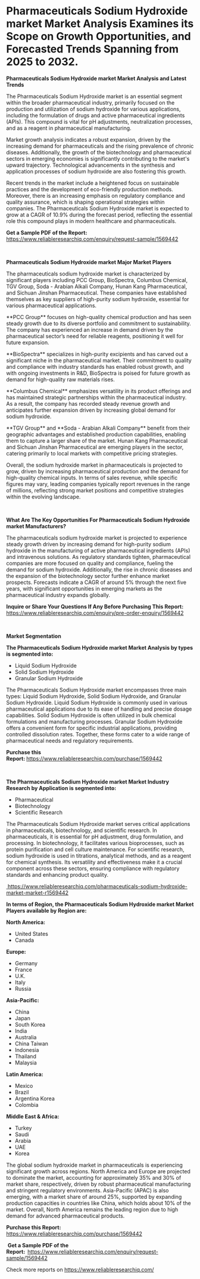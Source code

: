 <p><h1>Pharmaceuticals Sodium Hydroxide market Market Analysis Examines its Scope on Growth Opportunities, and Forecasted Trends Spanning from 2025 to 2032.</h1></p><p><strong>Pharmaceuticals Sodium Hydroxide market Market Analysis and Latest Trends</strong></p>
<p><p>The Pharmaceuticals Sodium Hydroxide market is an essential segment within the broader pharmaceutical industry, primarily focused on the production and utilization of sodium hydroxide for various applications, including the formulation of drugs and active pharmaceutical ingredients (APIs). This compound is vital for pH adjustments, neutralization processes, and as a reagent in pharmaceutical manufacturing.</p><p>Market growth analysis indicates a robust expansion, driven by the increasing demand for pharmaceuticals and the rising prevalence of chronic diseases. Additionally, the growth of the biotechnology and pharmaceutical sectors in emerging economies is significantly contributing to the market's upward trajectory. Technological advancements in the synthesis and application processes of sodium hydroxide are also fostering this growth.</p><p>Recent trends in the market include a heightened focus on sustainable practices and the development of eco-friendly production methods. Moreover, there is an increasing emphasis on regulatory compliance and quality assurance, which is shaping operational strategies within companies. The Pharmaceuticals Sodium Hydroxide market is expected to grow at a CAGR of 10.9% during the forecast period, reflecting the essential role this compound plays in modern healthcare and pharmaceuticals.</p></p>
<p><strong>Get a Sample PDF of the Report:&nbsp;</strong> <a href="https://www.reliableresearchiq.com/enquiry/request-sample/1569442?utm_campaign=3103&utm_medium=2&utm_source=Github&utm_content=ia&utm_term=25032025&utm_id=pharmaceuticals-sodium-hydroxide-market">https://www.reliableresearchiq.com/enquiry/request-sample/1569442</a></p>
<p>&nbsp;</p>
<p><strong>Pharmaceuticals Sodium Hydroxide market Major Market Players</strong></p>
<p><p>The pharmaceuticals sodium hydroxide market is characterized by significant players including PCC Group, BioSpectra, Columbus Chemical, TGV Group, Soda - Arabian Alkali Company, Hunan Kang Pharmaceutical, and Sichuan Jinshan Pharmaceutical. These companies have established themselves as key suppliers of high-purity sodium hydroxide, essential for various pharmaceutical applications.</p><p>**PCC Group** focuses on high-quality chemical production and has seen steady growth due to its diverse portfolio and commitment to sustainability. The company has experienced an increase in demand driven by the pharmaceutical sector’s need for reliable reagents, positioning it well for future expansion.</p><p>**BioSpectra** specializes in high-purity excipients and has carved out a significant niche in the pharmaceutical market. Their commitment to quality and compliance with industry standards has enabled robust growth, and with ongoing investments in R&D, BioSpectra is poised for future growth as demand for high-quality raw materials rises.</p><p>**Columbus Chemical** emphasizes versatility in its product offerings and has maintained strategic partnerships within the pharmaceutical industry. As a result, the company has recorded steady revenue growth and anticipates further expansion driven by increasing global demand for sodium hydroxide.</p><p>**TGV Group** and **Soda - Arabian Alkali Company** benefit from their geographic advantages and established production capabilities, enabling them to capture a larger share of the market. Hunan Kang Pharmaceutical and Sichuan Jinshan Pharmaceutical are emerging players in the sector, catering primarily to local markets with competitive pricing strategies.</p><p>Overall, the sodium hydroxide market in pharmaceuticals is projected to grow, driven by increasing pharmaceutical production and the demand for high-quality chemical inputs. In terms of sales revenue, while specific figures may vary, leading companies typically report revenues in the range of millions, reflecting strong market positions and competitive strategies within the evolving landscape.</p></p>
<p>&nbsp;</p>
<p><strong>What Are The Key Opportunities For Pharmaceuticals Sodium Hydroxide market Manufacturers?</strong></p>
<p><p>The pharmaceuticals sodium hydroxide market is projected to experience steady growth driven by increasing demand for high-purity sodium hydroxide in the manufacturing of active pharmaceutical ingredients (APIs) and intravenous solutions. As regulatory standards tighten, pharmaceutical companies are more focused on quality and compliance, fueling the demand for sodium hydroxide. Additionally, the rise in chronic diseases and the expansion of the biotechnology sector further enhance market prospects. Forecasts indicate a CAGR of around 5% through the next five years, with significant opportunities in emerging markets as the pharmaceutical industry expands globally.</p></p>
<p><strong>Inquire or Share Your Questions If Any Before Purchasing This Report:</strong> <a href="https://www.reliableresearchiq.com/enquiry/pre-order-enquiry/1569442?utm_campaign=3103&utm_medium=2&utm_source=Github&utm_content=ia&utm_term=25032025&utm_id=pharmaceuticals-sodium-hydroxide-market">https://www.reliableresearchiq.com/enquiry/pre-order-enquiry/1569442</a></p>
<p>&nbsp;</p>
<p><strong>Market Segmentation</strong></p>
<p><strong>The Pharmaceuticals Sodium Hydroxide market Market Analysis by types is segmented into:</strong></p>
<p><ul><li>Liquid Sodium Hydroxide</li><li>Solid Sodium Hydroxide</li><li>Granular Sodium Hydroxide</li></ul></p>
<p><p>The Pharmaceuticals Sodium Hydroxide market encompasses three main types: Liquid Sodium Hydroxide, Solid Sodium Hydroxide, and Granular Sodium Hydroxide. Liquid Sodium Hydroxide is commonly used in various pharmaceutical applications due to its ease of handling and precise dosage capabilities. Solid Sodium Hydroxide is often utilized in bulk chemical formulations and manufacturing processes. Granular Sodium Hydroxide offers a convenient form for specific industrial applications, providing controlled dissolution rates. Together, these forms cater to a wide range of pharmaceutical needs and regulatory requirements.</p></p>
<p><strong>Purchase this Report:&nbsp;</strong><a href="https://www.reliableresearchiq.com/purchase/1569442?utm_campaign=3103&utm_medium=2&utm_source=Github&utm_content=ia&utm_term=25032025&utm_id=pharmaceuticals-sodium-hydroxide-market">https://www.reliableresearchiq.com/purchase/1569442</a></p>
<p>&nbsp;</p>
<p><strong>The Pharmaceuticals Sodium Hydroxide market Market Industry Research by Application is segmented into:</strong></p>
<p><ul><li>Pharmaceutical</li><li>Biotechnology</li><li>Scientific Research</li></ul></p>
<p><p>The Pharmaceuticals Sodium Hydroxide market serves critical applications in pharmaceuticals, biotechnology, and scientific research. In pharmaceuticals, it is essential for pH adjustment, drug formulation, and processing. In biotechnology, it facilitates various bioprocesses, such as protein purification and cell culture maintenance. For scientific research, sodium hydroxide is used in titrations, analytical methods, and as a reagent for chemical synthesis. Its versatility and effectiveness make it a crucial component across these sectors, ensuring compliance with regulatory standards and enhancing product quality.</p></p>
<p><a href="https://www.reliableresearchiq.com/pharmaceuticals-sodium-hydroxide-market-market-r1569442?utm_campaign=3103&utm_medium=2&utm_source=Github&utm_content=ia&utm_term=25032025&utm_id=pharmaceuticals-sodium-hydroxide-market">&nbsp;https://www.reliableresearchiq.com/pharmaceuticals-sodium-hydroxide-market-market-r1569442</a></p>
<p><strong>In terms of Region, the Pharmaceuticals Sodium Hydroxide market Market Players available by Region are:</strong></p>
<p>
    <p> <strong> North America: </strong>
        <ul>
            <li>United States</li>
            <li>Canada</li>
        </ul>
        </p> 
    <p> <strong> Europe: </strong>
        <ul>
            <li>Germany</li>
            <li>France</li>
            <li>U.K.</li>
            <li>Italy</li>
            <li>Russia</li>
        </ul>
        </p> 
    <p> <strong> Asia-Pacific: </strong>
        <ul>
            <li>China</li>
            <li>Japan</li>
            <li>South Korea</li>
            <li>India</li>
            <li>Australia</li>
            <li>China Taiwan</li>
            <li>Indonesia</li>
            <li>Thailand</li>
            <li>Malaysia</li>
        </ul>
        </p> 
    <p> <strong> Latin America: </strong>
        <ul>
            <li>Mexico</li>
            <li>Brazil</li>
            <li>Argentina Korea</li>
            <li>Colombia</li>
        </ul>
        </p> 
    <p> <strong> Middle East & Africa: </strong>
        <ul>
            <li>Turkey</li>
            <li>Saudi</li>
            <li>Arabia</li>
            <li>UAE</li>
            <li>Korea</li>
        </ul>
    </p>
    </p>
<p><p>The global sodium hydroxide market in pharmaceuticals is experiencing significant growth across regions. North America and Europe are projected to dominate the market, accounting for approximately 35% and 30% of market share, respectively, driven by robust pharmaceutical manufacturing and stringent regulatory environments. Asia-Pacific (APAC) is also emerging, with a market share of around 25%, supported by expanding production capacities in countries like China, which holds about 10% of the market. Overall, North America remains the leading region due to high demand for advanced pharmaceutical products.</p></p>
<p><strong>Purchase this Report: </strong><a href="https://www.reliableresearchiq.com/purchase/1569442?utm_campaign=3103&utm_medium=2&utm_source=Github&utm_content=ia&utm_term=25032025&utm_id=pharmaceuticals-sodium-hydroxide-market">https://www.reliableresearchiq.com/purchase/1569442</a></p>
<p>&nbsp;<strong>Get a Sample PDF of the Report:&nbsp;&nbsp;</strong><a href="https://www.reliableresearchiq.com/enquiry/request-sample/1569442?utm_campaign=3103&utm_medium=2&utm_source=Github&utm_content=ia&utm_term=25032025&utm_id=pharmaceuticals-sodium-hydroxide-market">https://www.reliableresearchiq.com/enquiry/request-sample/1569442</a></p>
<p><strong></strong></p>
<p>Check more reports on <a href="https://www.reliableresearchiq.com/?utm_campaign=3103&utm_medium=2&utm_source=Github&utm_content=ia&utm_term=25032025&utm_id=pharmaceuticals-sodium-hydroxide-market">https://www.reliableresearchiq.com/</a></p>